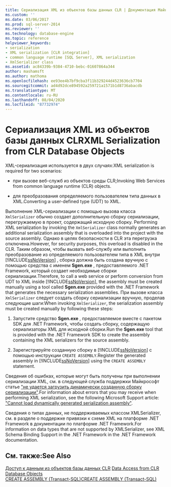 ```yaml
---
title: Сериализация XML из объектов базы данных CLR | Документация Майкрософт
ms.custom: ''
ms.date: 03/06/2017
ms.prod: sql-server-2014
ms.reviewer: ''
ms.technology: database-engine
ms.topic: reference
helpviewer_keywords:
- serialization
- XML serialization [CLR integration]
- common language runtime [SQL Server], XML serialization
- XmlSerializer class
ms.assetid: ac84339b-9384-4710-bebc-01607864a344
author: mashamsft
ms.author: mathoma
ms.openlocfilehash: ee93ee4b7bf9cba3f11b329244d4523636cb7704
ms.sourcegitcommit: ad4d92dce894592a259721a1571b1d8736abacdb
ms.translationtype: MT
ms.contentlocale: ru-RU
ms.lasthandoff: 08/04/2020
ms.locfileid: "87732974"
---
```

# <a name="xml-serialization-from-clr-database-objects"></a><span data-ttu-id="d396f-102">Сериализация XML из объектов базы данных CLR</span><span class="sxs-lookup"><span data-stu-id="d396f-102">XML Serialization from CLR Database Objects</span></span>
  <span data-ttu-id="d396f-103">XML-сериализация используется в двух случаях:</span><span class="sxs-lookup"><span data-stu-id="d396f-103">XML serialization is required for two scenarios:</span></span>  
  
-   <span data-ttu-id="d396f-104">при вызове веб-служб из объектов среды CLR;</span><span class="sxs-lookup"><span data-stu-id="d396f-104">Invoking Web Services from common language runtime (CLR) objects.</span></span>  
  
-   <span data-ttu-id="d396f-105">для преобразования определяемого пользователем типа данных в XML.</span><span class="sxs-lookup"><span data-stu-id="d396f-105">Converting a user-defined type (UDT) to XML.</span></span>  
  
 <span data-ttu-id="d396f-106">Выполнение XML-сериализации с помощью вызова класса `XmlSerializer` обычно создает дополнительную сборку сериализации, перегружаемую в проект, содержащий исходную сборку. </span><span class="sxs-lookup"><span data-stu-id="d396f-106">Performing XML serialization by invoking the `XmlSerializer` class normally generates an additional serialization assembly that is overloaded into the project with the source assembly.</span></span> <span data-ttu-id="d396f-107">Однако в целях безопасности в CLR эта перегрузка отключена.</span><span class="sxs-lookup"><span data-stu-id="d396f-107">However, for security purposes, this overload is disabled in the CLR.</span></span> <span data-ttu-id="d396f-108">Таким образом, чтобы вызвать веб-службу или выполнить преобразование из определяемого пользователем типа в XML внутри [!INCLUDE[ssNoVersion](../../includes/ssnoversion-md.md)] , сборка должна быть создана вручную с помощью средства с именем **Sgen.exe** , предоставляемого .NET Framework, который создает необходимые сборки сериализации.</span><span class="sxs-lookup"><span data-stu-id="d396f-108">Therefore, to call a web service or perform conversion from UDT to XML inside [!INCLUDE[ssNoVersion](../../includes/ssnoversion-md.md)], the assembly must be created manually using a tool called **Sgen.exe** provided with the .NET Framework that generates the necessary serialization assemblies.</span></span> <span data-ttu-id="d396f-109">При вызове класса `XmlSerializer` следует создать сборку сериализации вручную, проделав следующие шаги:</span><span class="sxs-lookup"><span data-stu-id="d396f-109">When invoking `XmlSerializer`, the serialization assembly must be created manually by following these steps:</span></span>  
  
1.  <span data-ttu-id="d396f-110">Запустите средство **Sgen.exe** , предоставляемое вместе с пакетом SDK для .NET Framework, чтобы создать сборку, содержащую сериализаторы XML для исходной сборки.</span><span class="sxs-lookup"><span data-stu-id="d396f-110">Run the **Sgen.exe** tool that is provided with the .NET Framework SDK to create the assembly containing the XML serializers for the source assembly.</span></span>  
  
2.  <span data-ttu-id="d396f-111">Зарегистрируйте созданную сборку в [!INCLUDE[ssNoVersion](../../includes/ssnoversion-md.md)] с помощью инструкции `CREATE ASSEMBLY`.</span><span class="sxs-lookup"><span data-stu-id="d396f-111">Register the generated assembly in [!INCLUDE[ssNoVersion](../../includes/ssnoversion-md.md)] using the `CREATE ASSEMBLY` statement.</span></span>  
  
 <span data-ttu-id="d396f-112">Сведения об ошибках, которые могут быть получены при выполнении сериализации XML, см. в следующей служба поддержки Майкрософт статье ["не удается загрузить динамически созданную сборку сериализации"](https://support.microsoft.com/kb/913668).</span><span class="sxs-lookup"><span data-stu-id="d396f-112">For information about errors that you may receive when performing XML serialization, see the following Microsoft Support article: ["Cannot load dynamically generated serialization assembly"](https://support.microsoft.com/kb/913668).</span></span>  
  
 <span data-ttu-id="d396f-113">Сведения о типах данных, не поддерживаемых классом XMLSerializer, см. в разделе о поддержке привязки к схеме XML на платформе .NET Framework в документации по платформе .NET Framework.</span><span class="sxs-lookup"><span data-stu-id="d396f-113">For information on data types that are not supported by XMLSerializer, see XML Schema Binding Support in the .NET Framework in the .NET Framework documentation.</span></span>  
  
## <a name="see-also"></a><span data-ttu-id="d396f-114">См. также:</span><span class="sxs-lookup"><span data-stu-id="d396f-114">See Also</span></span>  
 <span data-ttu-id="d396f-115">[Доступ к данным из объектов базы данных CLR](../../relational-databases/clr-integration/data-access/data-access-from-clr-database-objects.md) </span><span class="sxs-lookup"><span data-stu-id="d396f-115">[Data Access from CLR Database Objects](../../relational-databases/clr-integration/data-access/data-access-from-clr-database-objects.md) </span></span>  
 [<span data-ttu-id="d396f-116">CREATE ASSEMBLY (Transact-SQL)</span><span class="sxs-lookup"><span data-stu-id="d396f-116">CREATE ASSEMBLY &#40;Transact-SQL&#41;</span></span>](/sql/t-sql/statements/create-assembly-transact-sql)  
  
  
